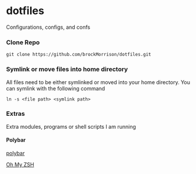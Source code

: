 # dotfiles
Configurations, configs, and confs

### Clone Repo
```
git clone https://github.com/brockMorrison/dotfiles.git
```
### Symlink or move files into home directory
All files need to be either symlinked or moved into your home directory. You can symlink with the following command
```
ln -s <file path> <symlink path>
```
### Extras
Extra modules, programs or shell scripts I am running

#### Polybar
[polybar](https://github.com/jaagr/polybar)

[Oh My ZSH](https://github.com/robbyrussell/oh-my-zsh)
